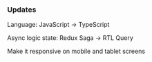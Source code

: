 ### Updates 

Language: JavaScript -> TypeScript

Async logic state: Redux Saga -> RTL Query

Make it responsive on mobile and tablet screens
